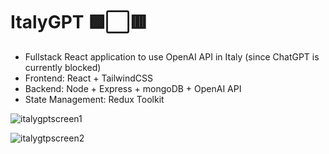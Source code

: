 # ItalyGPT 🟩⬜🟥

- Fullstack React application to use OpenAI API in Italy (since ChatGPT is currently blocked)
- Frontend: React + TailwindCSS
- Backend: Node + Express + mongoDB + OpenAI API
- State Management: Redux Toolkit

![italygptscreen1](https://user-images.githubusercontent.com/120139042/230591237-270389e8-cc7b-431a-9035-fa9aeeff9a1b.png)

![italygtpscreen2](https://user-images.githubusercontent.com/120139042/230591265-8358beb8-351e-41b6-bfb8-f8c18ac68983.png)



